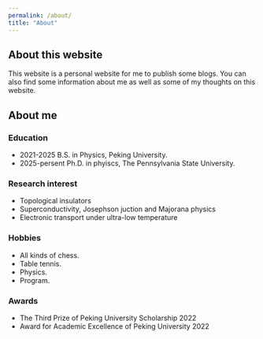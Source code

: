 ```yaml
---
permalink: /about/
title: "About"
---
```

## About this website

This website is a personal website for me to publish some blogs. You can also find some information about me as well as some of my thoughts on this website.

## About me

### Education
- 2021-2025 B.S. in Physics, Peking University.
- 2025-persent Ph.D. in phyiscs, The Pennsylvania State University.

### Research interest
- Topological insulators
- Superconductivity, Josephson juction and Majorana physics
- Electronic transport under ultra-low temperature

### Hobbies
- All kinds of chess.
- Table tennis.
- Physics.
- Program.

### Awards
- The Third Prize of Peking University Scholarship 2022
- Award for Academic Excellence of Peking University 2022
